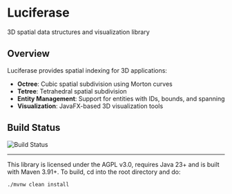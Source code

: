 # Luciferase

3D spatial data structures and visualization library

## Overview

Luciferase provides spatial indexing for 3D applications:
- **Octree**: Cubic spatial subdivision using Morton curves
- **Tetree**: Tetrahedral spatial subdivision
- **Entity Management**: Support for entities with IDs, bounds, and spanning
- **Visualization**: JavaFX-based 3D visualization tools

## Build Status
![Build Status](https://github.com/hellblazer/Luciferase/actions/workflows/maven.yml/badge.svg)

___
This library is licensed under the AGPL v3.0, requires Java 23+ and is built with Maven 3.91+.  To build, cd into the root directory and do:

    ./mvnw clean install
